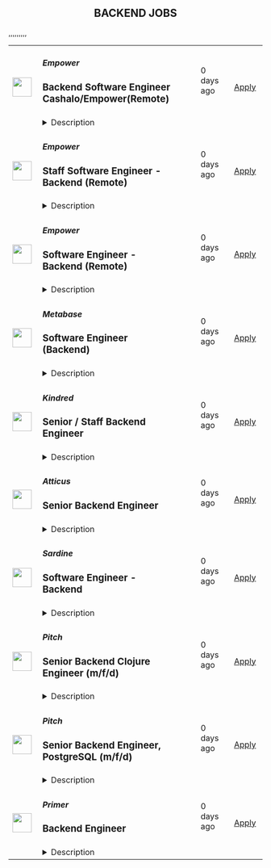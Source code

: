<div align="center"><h2>BACKEND JOBS</h2></div><table><tr>
                <td width="100" height="100" rowspan="2">
                    <img src="https://lever-client-logos.s3.us-west-2.amazonaws.com/2e1a369c-b58f-41ac-8d86-4b0a77695e68-1687915522032.png" width="38px" height="auto">
                </td>
                <td width="300">
                    <h5>Empower</h5>
                    <h3>Backend Software Engineer Cashalo/Empower(Remote)</h3>
                </td>
                <td width="300">
                    <code></code>
                </td>
                <td width="200">
                <text>0 days ago</text>
                </td>
                <td width="100" rowspan="2">
                <a href="https://jobs.ashbyhq.com/empower%20finance/9fc36c03-a17c-4e60-bdb0-839aeda06140" align="right" target="_blank">Apply</a>
                </td>
            </tr>
            <tr>
                <td colspan="3">
                <details><summary>Description</summary>
                <p style="min-height:1.5em"><strong>EMPOWER OVERVIEW</strong></p><p style="min-height:1.5em"><a target="_blank" rel="noopener noreferrer nofollow" href="http://empower.me/">Empower</a> is shaking up an outdated financial system by providing real opportunity for our customers: the opportunity to get the cash they need, to access fair credit, and to change their financial story. Today, we’re helping millions of people find financial security through machine learning models that evaluate creditworthiness using a more inclusive lens and mobile-first products: Cash Advance, Thrive line of credit, and Petal credit cards. Tomorrow? Creating even more financial paths for our customers (and their wallets) to succeed.</p><p style="min-height:1.5em">This year, Empower ranked #65 on Inc. 5000’s Fastest-Growing Private Companies list — our third year in a row cracking the top 100 — and was named by Forbes as one of the 25 Next Billion-Dollar Startups for 2024. Empower was also featured by Forbes on America’s Best Startup Employers list in 2023, and our Thrive line of credit product was named by Fast Company as one of 2022’s Next Big Things in Tech.</p><p style="min-height:1.5em">Empower is backed by Sequoia Capital, Blisce, and Icon Ventures. Ready to grow your impact and accelerate your career? Take a look at our open roles — we can’t wait to meet you.</p><p style="min-height:1.5em"></p><p style="min-height:1.5em"><strong>THE EMPOWER WAY</strong></p><p style="min-height:1.5em"><strong>Great Expectations</strong>: We come up with bold, audacious goals for ourselves and go all out for impact</p><p style="min-height:1.5em"><strong>Owner Mindset</strong>: We give every employee latitude to act independently, make smart choices, and move the business forward</p><p style="min-height:1.5em"><strong>Spirited Debate</strong>: We love skeptics and seek counter opinions to challenge our personal assumptions and expand our view</p><p style="min-height:1.5em"><strong>Customer Obsession:</strong> We listen to understand, empathize, and create a memorable, rewarding experience for our community</p><p style="min-height:1.5em"><strong>Inclusive Collaboration</strong>: We believe diverse teams make the best decisions, and we strive to give diverse voices a seat at the table</p><p style="min-height:1.5em"><strong>No Jerks Allowed</strong>: We value our relationships and take the time to build trust and connection and communicate respectfully</p><p style="min-height:1.5em"></p><p style="min-height:1.5em"><strong>WHAT EMPOWER OFFERS</strong></p><p style="min-height:1.5em">Competitive salary</p><p style="min-height:1.5em">Generous equity package</p><p style="min-height:1.5em">Full healthcare benefits</p><p style="min-height:1.5em">Technology expense reimbursement</p><p style="min-height:1.5em">Virtual first environment</p><p style="min-height:1.5em"><br /><strong>JOB DESCRIPTION</strong></p><p style="min-height:1.5em">As a Backend Server Software Engineer, you’ll work on the engine that powers the Empower apps and business. You’ll engage with a collaborative, high powered team to develop solutions and lead product engineering on projects with a reach of millions. The solutions you’ll build will be robust, secure and easy to understand both for our users and your engineering peers. </p><p style="min-height:1.5em"></p><p style="min-height:1.5em">You’ll take end to end ownership of new features and product lines shaping work in early stages, building, deploying and running post deployment analysis to ensure we’re hitting our goals.<br /></p><p style="min-height:1.5em">Travel for company offsites is expected at a minimum 2 times a year.</p><p style="min-height:1.5em"></p><p style="min-height:1.5em"><strong>Key Responsibilities</strong></p><ul style="min-height:1.5em"><li><p style="min-height:1.5em">Designing, building, and deploying server application code that interfaces with 3rd party clients and Empower</p></li><li><p style="min-height:1.5em">Implementing secure coding standards in accordance with the Empower Secure Development Policy</p></li><li><p style="min-height:1.5em">Perform on-going security testing and code review to improve software security</p></li><li><p style="min-height:1.5em">Monitoring the performance of the Empower server application and applying corrective action through bug fixing and improved solutions</p></li><li><p style="min-height:1.5em">Minimising defects and improving reliability through: Development of automated tests, manual test validation, development of fit for purpose architecture and code, contributing to PRs</p></li><li><p style="min-height:1.5em">Developing and maintaining the server app build and deployment pipelineCollaborating cross-functionally to define, design and ship new features that create customer and business value</p></li><li><p style="min-height:1.5em">Working with business and operations stakeholders for the definition and development of business requirements</p></li><li><p style="min-height:1.5em">Contributing to server/client contract API definition</p></li><li><p style="min-height:1.5em">Architecting solutions that interface into 3rd parties and the Empower mobile client</p></li><li><p style="min-height:1.5em">Maximising effective development and identifying new technology opportunities by: Keeping across .NET development announcements, being across community best practice, discovering and evaluating new technologies</p></li><li><p style="min-height:1.5em">Participating in the server ops on call schedule</p></li></ul><p style="min-height:1.5em"><strong>Candidate Qualifications</strong></p><ul style="min-height:1.5em"><li><p style="min-height:1.5em">Bachelor degree or greater within Computer Science, Software Engineering or a related subject</p></li><li><p style="min-height:1.5em">3+ years developing web APIs within .NET (C#)</p></li><li><p style="min-height:1.5em">Working experience with ORMs such as Entity Framework</p></li><li><p style="min-height:1.5em">Working experience constructing and optimising RDMS queries</p></li><li><p style="min-height:1.5em">Working experience within the asynchronous programming model</p></li></ul><p style="min-height:1.5em"><br /></p><p style="min-height:1.5em">At Empower, we hire for people that push themselves to understand others and seek out ways to challenge their personal assumptions. Our hope is that by fostering such an environment, we strengthen our business and relationships by putting people first. We are committed to building a diverse, inclusive, and equitable workspace where everyone (regardless of age, education, ethnicity, gender, sexual orientation, or any personal characteristics) feels like they belong. Even if your experience doesn’t exactly match up to our job description, you should feel empowered to apply regardless!</p>
                </details>
                </td>
            </tr>,<tr>
                <td width="100" height="100" rowspan="2">
                    <img src="https://lever-client-logos.s3.us-west-2.amazonaws.com/2e1a369c-b58f-41ac-8d86-4b0a77695e68-1687915522032.png" width="38px" height="auto">
                </td>
                <td width="300">
                    <h5>Empower</h5>
                    <h3>Staff Software Engineer - Backend (Remote)</h3>
                </td>
                <td width="300">
                    <code></code>
                </td>
                <td width="200">
                <text>0 days ago</text>
                </td>
                <td width="100" rowspan="2">
                <a href="https://jobs.ashbyhq.com/empower%20finance/051051c0-6227-4e7d-86c0-1f9c2f042656" align="right" target="_blank">Apply</a>
                </td>
            </tr>
            <tr>
                <td colspan="3">
                <details><summary>Description</summary>
                <p style="min-height:1.5em"><strong>EMPOWER OVERVIEW</strong></p><p style="min-height:1.5em"><a target="_blank" rel="noopener noreferrer nofollow" href="http://empower.me/">Empower</a> is shaking up an outdated financial system by providing real opportunity for our customers: the opportunity to get the cash they need, to access fair credit, and to change their financial story. Today, we’re helping millions of people find financial security through machine learning models that evaluate creditworthiness using a more inclusive lens and mobile-first products: Cash Advance, Thrive line of credit, and Petal credit cards. Tomorrow? Creating even more financial paths for our customers (and their wallets) to succeed.</p><p style="min-height:1.5em">This year, Empower ranked #65 on Inc. 5000’s Fastest-Growing Private Companies list — our third year in a row cracking the top 100 — and was named by Forbes as one of the 25 Next Billion-Dollar Startups for 2024. Empower was also featured by Forbes on America’s Best Startup Employers list in 2023, and our Thrive line of credit product was named by Fast Company as one of 2022’s Next Big Things in Tech.</p><p style="min-height:1.5em">Empower is backed by Sequoia Capital, Blisce, and Icon Ventures. Ready to grow your impact and accelerate your career? Take a look at our open roles — we can’t wait to meet you.</p><p style="min-height:1.5em"></p><p style="min-height:1.5em"><strong>THE EMPOWER WAY</strong></p><p style="min-height:1.5em"><strong>Great Expectations</strong>: We come up with bold, audacious goals for ourselves and go all out for impact</p><p style="min-height:1.5em"><strong>Owner Mindset</strong>: We give every employee latitude to act independently, make smart choices, and move the business forward</p><p style="min-height:1.5em"><strong>Spirited Debate</strong>: We love skeptics and seek counter opinions to challenge our personal assumptions and expand our view</p><p style="min-height:1.5em"><strong>Customer Obsession:</strong> We listen to understand, empathize, and create a memorable, rewarding experience for our community</p><p style="min-height:1.5em"><strong>Inclusive Collaboration</strong>: We believe diverse teams make the best decisions, and we strive to give diverse voices a seat at the table</p><p style="min-height:1.5em"><strong>No Jerks Allowed</strong>: We value our relationships and take the time to build trust and connection and communicate respectfully</p><p style="min-height:1.5em"></p><p style="min-height:1.5em"><strong>WHAT EMPOWER OFFERS</strong></p><p style="min-height:1.5em">Competitive salary</p><p style="min-height:1.5em">Generous equity package</p><p style="min-height:1.5em">Full healthcare benefits</p><p style="min-height:1.5em">Technology expense reimbursement</p><p style="min-height:1.5em">Virtual first environment</p><p style="min-height:1.5em"><br /><strong>JOB DESCRIPTION</strong></p><p style="min-height:1.5em"></p><p style="min-height:1.5em">As a Staff Backend Engineer, you will play a pivotal role in shaping the technical direction of our solutions. You will identify strategic technical needs, lead large-scale and complex product initiatives, and optimize our engineering processes. You will also take ownership of technological initiatives, from management and execution to solution design and progress reporting. In addition, you will serve as a lead interviewer, mentor other engineers, and lead incident responses. </p><p style="min-height:1.5em"><br />Your role will also involve designing, building, and deploying server application code, implementing secure coding standards, and meeting sprint goals. You will monitor the performance of our server application, participate in the server ops on-call schedule, and work towards minimizing defects and improving reliability.</p><p style="min-height:1.5em"><br />Travel for company offsites is expected at a minimum 2 times a year.</p><p style="min-height:1.5em"></p><p style="min-height:1.5em"><strong>Key Responsibilities</strong></p><p></p><ul style="min-height:1.5em"><li><p style="min-height:1.5em">Identify opportunities to foster optimal product direction, collaborate closely with business stakeholders to streamline and simplify designs, and proactively identify areas of risk and tradeoffs that can be enhanced.</p></li><li><p style="min-height:1.5em">Ownership of technical initiatives, being accountable for the initiative's outcome, managing and executing the project, designing the solution and defining its requirements, reporting on the initiative's progress, and coordinating resources.</p></li><li><p style="min-height:1.5em">Perform as a lead technical interviewer</p></li><li><p style="min-height:1.5em">Lead technical reviewer of Empower Engineering blog posts</p></li><li><p style="min-height:1.5em">Mentor Engineers up to and including Senior levels</p></li><li><p style="min-height:1.5em">Lead SEV1 and lower incident response through to resolution</p></li><li><p style="min-height:1.5em">Lead engineering of  large scale and complex product initiatives</p></li><li><p style="min-height:1.5em">Culture leader across the engineering organization, delivery team and platform team</p></li></ul><p style="min-height:1.5em"><strong>Candidate Qualifications</strong></p><ul style="min-height:1.5em"><li><p style="min-height:1.5em">Minimum 10 years, ideally 15+ years developing web APIs within .NET (C#)</p></li><li><p style="min-height:1.5em">Working experience with ORMs such as Entity Framework</p></li><li><p style="min-height:1.5em">Working experience constructing and optimising RDMS queries</p></li><li><p style="min-height:1.5em">Working experience within the asynchronous programming model</p></li><li><p style="min-height:1.5em">General knowledge of Messaging Queues eg. AMQP</p></li><li><p style="min-height:1.5em">General knowledge of PaaS environments eg. Azure</p></li></ul><p style="min-height:1.5em">At Empower, we hire for people that push themselves to understand others and seek out ways to challenge their personal assumptions. Our hope is that by fostering such an environment, we strengthen our business and relationships by putting people first. We are committed to building a diverse, inclusive, and equitable workspace where everyone (regardless of age, education, ethnicity, gender, sexual orientation, or any personal characteristics) feels like they belong. Even if your experience doesn’t exactly match up to our job description, you should feel empowered to apply regardless!</p>
                </details>
                </td>
            </tr>,<tr>
                <td width="100" height="100" rowspan="2">
                    <img src="https://lever-client-logos.s3.us-west-2.amazonaws.com/2e1a369c-b58f-41ac-8d86-4b0a77695e68-1687915522032.png" width="38px" height="auto">
                </td>
                <td width="300">
                    <h5>Empower</h5>
                    <h3>Software Engineer  - Backend (Remote)</h3>
                </td>
                <td width="300">
                    <code></code>
                </td>
                <td width="200">
                <text>0 days ago</text>
                </td>
                <td width="100" rowspan="2">
                <a href="https://jobs.ashbyhq.com/empower%20finance/80fc1582-d90b-42c1-95c0-cdacb40ac29b" align="right" target="_blank">Apply</a>
                </td>
            </tr>
            <tr>
                <td colspan="3">
                <details><summary>Description</summary>
                <p style="min-height:1.5em"><strong>EMPOWER OVERVIEW</strong></p><p style="min-height:1.5em"><a target="_blank" rel="noopener noreferrer nofollow" href="http://empower.me/">Empower</a> is shaking up an outdated financial system by providing real opportunity for our customers: the opportunity to get the cash they need, to access fair credit, and to change their financial story. Today, we’re helping millions of people find financial security through machine learning models that evaluate creditworthiness using a more inclusive lens and mobile-first products: Cash Advance, Thrive line of credit, and Petal credit cards. Tomorrow? Creating even more financial paths for our customers (and their wallets) to succeed.</p><p style="min-height:1.5em">This year, Empower ranked #65 on Inc. 5000’s Fastest-Growing Private Companies list — our third year in a row cracking the top 100 — and was named by Forbes as one of the 25 Next Billion-Dollar Startups for 2024. Empower was also featured by Forbes on America’s Best Startup Employers list in 2023, and our Thrive line of credit product was named by Fast Company as one of 2022’s Next Big Things in Tech.</p><p style="min-height:1.5em">Empower is backed by Sequoia Capital, Blisce, and Icon Ventures. Ready to grow your impact and accelerate your career? Take a look at our open roles — we can’t wait to meet you.</p><p style="min-height:1.5em"></p><p style="min-height:1.5em"><strong>THE EMPOWER WAY</strong></p><p style="min-height:1.5em"><strong>Great Expectations</strong>: We come up with bold, audacious goals for ourselves and go all out for impact</p><p style="min-height:1.5em"><strong>Owner Mindset</strong>: We give every employee latitude to act independently, make smart choices, and move the business forward</p><p style="min-height:1.5em"><strong>Spirited Debate</strong>: We love skeptics and seek counter opinions to challenge our personal assumptions and expand our view</p><p style="min-height:1.5em"><strong>Customer Obsession:</strong> We listen to understand, empathize, and create a memorable, rewarding experience for our community</p><p style="min-height:1.5em"><strong>Inclusive Collaboration</strong>: We believe diverse teams make the best decisions, and we strive to give diverse voices a seat at the table</p><p style="min-height:1.5em"><strong>No Jerks Allowed</strong>: We value our relationships and take the time to build trust and connection and communicate respectfully</p><p style="min-height:1.5em"></p><p style="min-height:1.5em"><strong>WHAT EMPOWER OFFERS</strong></p><p style="min-height:1.5em">Competitive salary</p><p style="min-height:1.5em">Generous equity package</p><p style="min-height:1.5em">Full healthcare benefits</p><p style="min-height:1.5em">Technology expense reimbursement</p><p style="min-height:1.5em">Virtual first environment</p><p style="min-height:1.5em"><br /><strong>JOB DESCRIPTION</strong></p><p style="min-height:1.5em">As a Backend Server Software Engineer, you’ll work on the engine that powers the Empower apps and business. You’ll engage with a collaborative, high powered team to develop solutions and lead product engineering on projects with a reach of millions. The solutions you’ll build will be robust, secure and easy to understand both for our users and your engineering peers. </p><p style="min-height:1.5em"></p><p style="min-height:1.5em">You’ll take end to end ownership of new features and product lines shaping work in early stages, building, deploying and running post deployment analysis to ensure we’re hitting our goals.<br /></p><p style="min-height:1.5em">Travel for company offsites is expected at a minimum 2 times a year.</p><p style="min-height:1.5em"></p><p style="min-height:1.5em"><strong>Key Responsibilities</strong></p><ul style="min-height:1.5em"><li><p style="min-height:1.5em">Designing, building, and deploying server application code that interfaces with 3rd party clients and Empower</p></li><li><p style="min-height:1.5em">Implementing secure coding standards in accordance with the Empower Secure Development Policy</p></li><li><p style="min-height:1.5em">Perform on-going security testing and code review to improve software security</p></li><li><p style="min-height:1.5em">Monitoring the performance of the Empower server application and applying corrective action through bug fixing and improved solutions</p></li><li><p style="min-height:1.5em">Minimising defects and improving reliability through: Development of automated tests, manual test validation, development of fit for purpose architecture and code, contributing to PRs</p></li><li><p style="min-height:1.5em">Developing and maintaining the server app build and deployment pipelineCollaborating cross-functionally to define, design and ship new features that create customer and business value</p></li><li><p style="min-height:1.5em">Working with business and operations stakeholders for the definition and development of business requirements</p></li><li><p style="min-height:1.5em">Contributing to server/client contract API definition</p></li><li><p style="min-height:1.5em">Architecting solutions that interface into 3rd parties and the Empower mobile client</p></li><li><p style="min-height:1.5em">Maximising effective development and identifying new technology opportunities by: Keeping across .NET development announcements, being across community best practice, discovering and evaluating new technologies</p></li><li><p style="min-height:1.5em">Participating in the server ops on call schedule</p></li></ul><p style="min-height:1.5em"><strong>Candidate Qualifications</strong></p><ul style="min-height:1.5em"><li><p style="min-height:1.5em">Bachelor degree or greater within Computer Science, Software Engineering or a related subject</p></li><li><p style="min-height:1.5em">3+ years developing web APIs within .NET (C#)</p></li><li><p style="min-height:1.5em">Working experience with ORMs such as Entity Framework</p></li><li><p style="min-height:1.5em">Working experience constructing and optimising RDMS queries</p></li><li><p style="min-height:1.5em">Working experience within the asynchronous programming model</p></li></ul><p style="min-height:1.5em"><br /></p><p style="min-height:1.5em">At Empower, we hire for people that push themselves to understand others and seek out ways to challenge their personal assumptions. Our hope is that by fostering such an environment, we strengthen our business and relationships by putting people first. We are committed to building a diverse, inclusive, and equitable workspace where everyone (regardless of age, education, ethnicity, gender, sexual orientation, or any personal characteristics) feels like they belong. Even if your experience doesn’t exactly match up to our job description, you should feel empowered to apply regardless!</p>
                </details>
                </td>
            </tr>,<tr>
                <td width="100" height="100" rowspan="2">
                    <img src="https://avatars.githubusercontent.com/u/10520629?s=200&v=4" width="38px" height="auto">
                </td>
                <td width="300">
                    <h5>Metabase</h5>
                    <h3>Software Engineer (Backend)</h3>
                </td>
                <td width="300">
                    <code></code>
                </td>
                <td width="200">
                <text>0 days ago</text>
                </td>
                <td width="100" rowspan="2">
                <a href="https://jobs.lever.co/metabase/85f454d8-e795-4978-8a2b-4b8bfa7d7c37" align="right" target="_blank">Apply</a>
                </td>
            </tr>
            <tr>
                <td colspan="3">
                <details><summary>Description</summary>
                <div>Metabase is the easiest way for people to get insights from their data, from tiny startups who get up and running quickly to major corporations with tens of thousands of users. That's why people <a class="postings-link" href="https://www.metabase.com/love">love us</a>.</div><div><br></div><div>We bring data tools with the elegance and simplicity of consumer products to the crufty world of enterprise business intelligence. We provide an opinionated open source starting point for how companies should measure, analyze and share their data, which is used by tens of thousands of companies.</div><div><br></div><div>We’re looking for exceptional software engineers to join our team in doing the hard work that makes our users’ lives easy. We run on a mix of Clojure and JavaScript (and TypeScript), and the ideal candidate has shipped production code in one or more of these languages. You’ll be expected to ship major features end to end across our JavaScript and Clojure codebase, as well as deal with some of our trickier backend issues as they arise. Some familiarity with machine learning, compiler theory and modern big data infrastructures would be helpful. You should have strong product sensibilities and deeply care about the end user experience.</div><div><br></div><div>We are hiring for<b> multiple backend software engineer positions</b>.</div><div>We’re looking for exceptional software engineers to join our team in doing the hard work that makes our users’ lives easy. We run on a mix of Clojure and JavaScript (and TypeScript), and the ideal candidate has shipped production code in one or more of these languages. You’ll be expected to ship major features end to end across our JavaScript and Clojure codebase, as well as deal with some of our trickier backend issues as they arise. Some familiarity with machine learning, compiler theory and modern big data infrastructures would be helpful. You should have strong product sensibilities and deeply care about the end user experience.</div><div><br></div><div>We are hiring for<b> multiple backend software engineer positions</b>.</div><h3>About You</h3><li>Experience in Clojure (or a strong desire to learn)</li><li>Track record of shipping products of significant complexity</li><li>Solid CS background (acquired through either a CS program or shipping software in a production setting)</li><li>Able to make good technical judgements and back them up articulately</li><li>Nice to have: Experience with JDBC and database integrations</li><li>Nice to have: Experience and knowledge of the Java ecosystem and JVM tuning</li><li>Nice to have: history of open source contributions</li><li>Nice to have: experience in JavaScript / Typescript (our frontend is in JS and TS)</li><div>We're a global team (50% outside the US), fully distributed (from Thailand to California), who get things done asynchronously, with plenty of uninterrupted time, supporting each other to do the best work of our careers. We offer flexibility (define your own schedule and work from wherever you want), autonomy, and an environment that fosters growth, learning, and development. We're relentlessly user-focused and believe in building long-term value, not short-term hacks. And we raised a $30M Series B to take our approach to the next level for years to come.</div><div><br></div><div><span style="font-size: 10px">For U.S. applicants: Metabase participates in the federal E-Verify program, which confirms employment authorization of newly hired U.S. based employees. E-Verify is not used as a tool to pre-screen candidates and is only initiated upon hire.</span></div><div><br></div><div><span style="font-size: 10px"><a href="https://www.e-verify.gov/sites/default/files/everify/posters/EVerifyParticipationPoster.pdf"><u>E-Verify Participation Notice</u></a> (English/Spanish)</span></div><div><span style="font-size: 10px"><a href="https://www.e-verify.gov/sites/default/files/everify/posters/IER_RightToWorkPoster%20Eng_Es.pdf"><u>Right to Work Notice</u></a> (English/Spanish)</span></div><div>Metabase is the easiest way for people to get insights from their data, from tiny startups who get up and running quickly to major corporations with tens of thousands of users. That's why people <a href="https://www.metabase.com/love" class="postings-link">love us</a>.</div><div><br></div><div>We bring data tools with the elegance and simplicity of consumer products to the crufty world of enterprise business intelligence. We provide an opinionated open source starting point for how companies should measure, analyze and share their data, which is used by tens of thousands of companies.</div>
                </details>
                </td>
            </tr>,<tr>
                <td width="100" height="100" rowspan="2">
                    <img src="https://pbs.twimg.com/profile_images/1515067066750885890/jAQEhnud_400x400.jpg" width="38px" height="auto">
                </td>
                <td width="300">
                    <h5>Kindred</h5>
                    <h3>Senior / Staff Backend Engineer</h3>
                </td>
                <td width="300">
                    <code></code>
                </td>
                <td width="200">
                <text>0 days ago</text>
                </td>
                <td width="100" rowspan="2">
                <a href="https://jobs.ashbyhq.com/kindred/ac098955-f86f-4aeb-8578-c2b2b96c11d9" align="right" target="_blank">Apply</a>
                </td>
            </tr>
            <tr>
                <td colspan="3">
                <details><summary>Description</summary>
                <p style="min-height:1.5em">Kindred is a members-only home swapping network that unlocks the ability to live a travel-rich lifestyle through the power of community. By exchanging primary residences with trusted peers, renters and owners alike can match with Kindred spirits and explore new destinations without breaking the bank.</p><p style="min-height:1.5em">We are on a mission to build a sharing economy that lives up to the name, and we’ve raised significant capital from some of the best investors in Silicon Valley, including Index Ventures, Andreessen Horowitz, New Enterprise Associates, Bessemer Venture Partners, Caffeinated Capital, Elad Gil, and the founders of Opendoor, Figma, ClassPass, Clubhouse, Divvy, Gem, and Homebound.</p><p style="min-height:1.5em">The co-founders are proven leaders from the early team at proptech company Opendoor ($15B+ exit) and have each separately built and scaled products that today do $1B+ annual revenue combined.</p><p style="min-height:1.5em">We’re looking for the world’s top builders, executors, and believers to join us on this ride.</p><p style="min-height:1.5em">You can learn more about us in <a target="_blank" rel="noopener noreferrer nofollow" href="https://www.forbes.com/sites/bridgetarsenault/2022/06/10/a-new-home-swapping-platform-allows-you-to-travel-the-world-like-cameron-diaz-and-kate-winslet/?sh=203a5d0722cb">Forbes</a> and <a target="_blank" rel="noopener noreferrer nofollow" href="https://techcrunch.com/2023/04/19/opendoor-alums-raise-15m-for-kindred-a-home-swapping-network/">TechCrunch</a>.</p><h1><strong>The Role:</strong></h1><p style="min-height:1.5em">We’re looking for a world-class engineer with deep experience in backend software development to join our team.</p><p style="min-height:1.5em">We're looking for a thought partner who is motivated by the opportunity to build an iconic consumer product that will shape the future of travel.</p><h2><strong>You Will:</strong></h2><ul style="min-height:1.5em"><li><p style="min-height:1.5em">Serve as technology lead and own key decisions including the tech stack and strategy for backend design, data infrastructure, and machine learning investments</p></li><li><p style="min-height:1.5em">Work directly with the co-founders, product designers, and frontend engineers to build the first version of our platform</p></li><li><p style="min-height:1.5em">Help establish and grow our engineering organization and mentor the next generation of technology leaders</p></li><li><p style="min-height:1.5em">Have access to our bench of world class technical advisors and angels for mentorship and support as needed</p></li></ul><h1><strong>You may be a right fit for this role if you:</strong></h1><ul style="min-height:1.5em"><li><p style="min-height:1.5em">Have 5+ years of technical experience as a backend software engineer</p></li><li><p style="min-height:1.5em">Have experience crafting robust backends and database structures that can both scale with user volume as well as business complexity</p></li><li><p style="min-height:1.5em">Have some experience with devops (setting up CI/CD, containerization, etc.)</p></li><li><p style="min-height:1.5em">Have worked with service providers like AWS, configured CDNs, used Heroku, etc.</p></li><li><p style="min-height:1.5em">Have demonstrated success operating as a tech lead on critical projects at previous roles</p></li><li><p style="min-height:1.5em">Have prior experience at a high-growth stage company</p></li><li><p style="min-height:1.5em">Are an entrepreneur at heart who is excited about bringing new experiences to the world</p></li><li><p style="min-height:1.5em">Are motivated by consumer products and building platforms that become cornerstones of consumer behavior</p></li><li><p style="min-height:1.5em">Have the ability to exercise strong judgment and make difficult technical tradeoff decisions</p></li><li><p style="min-height:1.5em">Are an excellent listener and strong communicator, working well cross-functionally in a fast-paced environment</p></li><li><p style="min-height:1.5em">Are comfortable with uncertainty and ambiguity</p></li><li><p style="min-height:1.5em">Enjoy the process of making something new and unknown</p></li><li><p style="min-height:1.5em">Have a pragmatic approach to engineering — you’re not dogmatic and know how to choose the best tool or process for the job at hand</p></li><li><p style="min-height:1.5em">Come to work with energy, humility, and positivity</p></li></ul><h1><strong>Our Benefits:</strong></h1><p style="min-height:1.5em">At Kindred, we know that good things happen when we look out for one another. We offer our employees the following benefits:</p><ul style="min-height:1.5em"><li><p style="min-height:1.5em">Our opening spans more than one career level. The base salary offered depends on many factors, such as work experience, transferable skills, business needs and impact, and market demands.</p></li><li><p style="min-height:1.5em">A vibrant, inclusive, and highly skilled team that ferociously protects team chemistry</p></li><li><p style="min-height:1.5em">A culture of championship (vs. just mentorship), feedback, and continual development</p></li><li><p style="min-height:1.5em">Competitive cash compensation and equity</p></li><li><p style="min-height:1.5em">Comprehensive health benefits</p></li><li><p style="min-height:1.5em">Flexible vacation policy</p></li><li><p style="min-height:1.5em">Unlimited credits to stay at Kindred homes during your time as an employee</p></li><li><p style="min-height:1.5em">$4,000 annual travel stipend to use toward travel costs to stay at a Kindred home</p></li><li><p style="min-height:1.5em">Remote-flexible work environment. We encourage team members to travel and adventure, including working from Kindred HQ in San Francisco!</p></li><li><p style="min-height:1.5em">Regular offsites to co-locate with the team</p></li></ul><p style="min-height:1.5em"><em>We are committed to providing equal employment opportunities for all applicants and employees. Kindred does not discriminate on the basis of any protected characteristic, including race, color, ancestry, national origin, religion, creed, age, disability, sex, gender, sexual orientation, gender identity, gender expression, medical condition, genetic information, family care or medical leave status, marital status, domestic partner status, military and veteran status, or any other characteristic protected by US federal, state or local laws, or the laws of the country or jurisdiction where you work. Pursuant to the San Francisco Fair Chance Ordinance, we will consider for employment qualified applicants with arrest and conviction records.</em></p>
                </details>
                </td>
            </tr>,<tr>
                <td width="100" height="100" rowspan="2">
                    <img src="https://media.licdn.com/dms/image/v2/D560BAQHWkZ4dfdnqcQ/company-logo_200_200/company-logo_200_200/0/1667241664749/atticushq_logo?e=1743033600&v=beta&t=IKimC8hb4UT-bQFVefDOJ5jfW_yxRN7of8ZLj5GtZ4Q" width="38px" height="auto">
                </td>
                <td width="300">
                    <h5>Atticus</h5>
                    <h3>Senior Backend Engineer</h3>
                </td>
                <td width="300">
                    <code></code>
                </td>
                <td width="200">
                <text>0 days ago</text>
                </td>
                <td width="100" rowspan="2">
                <a href="https://jobs.ashbyhq.com/atticus/d491ec0f-35c9-4a3b-9008-c7d682aeb483" align="right" target="_blank">Apply</a>
                </td>
            </tr>
            <tr>
                <td colspan="3">
                <details><summary>Description</summary>
                <h3> </h3><h1><strong>About Atticus</strong></h1><p style="min-height:1.5em">At any given time, 16 million Americans are experiencing a crisis that requires urgent help from our legal system or government. The right assistance could transform their lives. But today, most never get it. </p><p style="min-height:1.5em">Atticus makes it easy for any sick or injured person in crisis to get the life-changing aid they deserve. In just three years, we’ve become the leading platform connecting people with disabilities to government benefits. We also help victims of accidents, misconduct, and violence get compensation from insurance. So far, we’ve gotten thousands of people access to over $2B in life-changing aid, and we’re just getting started.</p><p style="min-height:1.5em">We've helped more than 20,000 people in need (see our <a target="_blank" rel="noopener noreferrer nofollow" href="https://www.trustpilot.com/review/atticus.com">6,000+ five-star reviews</a>) and raised more than $50 million from top VC firms like Forerunner, GV (Google Ventures), and True Ventures. (We just closed our Series B round in May 2023, so we're well-funded for the foreseeable future.) We're small but moving fast — our team grew from 52 to 91 last year and we expect to grow again in 2024.</p><p style="min-height:1.5em"></p><h2><strong>The Job</strong></h2><p style="min-height:1.5em">Atticus works in an industry dominated by outdated technology that is ripe for fresh thinking: our core competitors rely on massive call centers to screen clients, antiquated CRMs to track and manage cases, and paper checks to get paid (provided they’re sent to the right address). </p><p style="min-height:1.5em">Conversely, as a VC-backed tech company our product &amp; engineering department powers everything we do: from creating an engaging online experience for people in crisis to providing tools for our network lawyers as they serve our clients, Atticus relies on technology to fulfill our mission. </p><p style="min-height:1.5em">We’re looking for Software Engineers to join our team. You’ll work on the back-end, and will partner with every department at Atticus as we continue to grow our platform in an effort to help people in need find trusted legal support.  </p><p style="min-height:1.5em"></p><h2><strong>What You'll Do:</strong></h2><ul style="min-height:1.5em"><li><p style="min-height:1.5em">Design, build and operate Atticus’ APIs with a focus on performance, modularity, extensibility, and reliability.</p></li><li><p style="min-height:1.5em">Work with product to evaluate and refine product details and acceptance criteria</p></li><li><p style="min-height:1.5em">Architect, design, write, review, and test code in a collaborative environment with other software engineers.</p></li><li><p style="min-height:1.5em">Evaluate storage technologies and methodologies with an eye toward scalability and performance.</p></li><li><p style="min-height:1.5em">Leverage your peers as multipliers for your skills to create excellent products and services.</p></li></ul><p style="min-height:1.5em">The role is a rare opportunity to join a fast-growing Series B startup that doubles as a B-corp social enterprise. Every project you take on will help clients in need get the help they deserve, and you’ll shape our company culture as we scale. We’re looking for engineers who are excited about our mission and the challenges it entails.</p><p style="min-height:1.5em"></p><h2><strong>Qualifications</strong></h2><p style="min-height:1.5em">Required:</p><ul style="min-height:1.5em"><li><p style="min-height:1.5em">You have 5+ years of experience writing idiomatic JavaScript, Golang, Java, Python, Scala, or Ruby.</p></li><li><p style="min-height:1.5em">You build modern, resilient and operationally sane backend systems exemplifying industry standards (HTTP REST, GraphQL, Stream processing, Big Data).</p></li><li><p style="min-height:1.5em">You enjoy teaching and mentoring teammates on backend system best practices and architecture</p></li><li><p style="min-height:1.5em">You work well with product to clarify and translate requirements for teammates</p></li><li><p style="min-height:1.5em">You use a modern version-control system for your source code repository (Git, Mercurial, GitHub, BitBucket).</p></li><li><p style="min-height:1.5em">You lint all your code or know you should.</p></li><li><p style="min-height:1.5em">You know what parts of your code require tests and you write those tests.</p></li><li><p style="min-height:1.5em">You use objective judgment in leveraging the right frameworks and technologies.</p></li><li><p style="min-height:1.5em">You are versed in cloud computing systems (GCP, AWS, etc.) and SAAS concepts.</p></li><li><p style="min-height:1.5em">You leverage continuous integration systems to their full extent (CircleCI, Bamboo, Jenkins, TravisCI).</p></li><li><p style="min-height:1.5em">You plan for, build, evolve and scrutinize monitoring and alerting for your production systems.</p></li><li><p style="min-height:1.5em">You are willing and able to deploy, troubleshoot, and maintain your systems in production and staging environments.</p></li></ul><p style="min-height:1.5em"></p><h3><strong>Bonus / Nice-to-Have:</strong></h3><ul style="min-height:1.5em"><li><p style="min-height:1.5em">Experience with Google Cloud Platform, Kubernetes, Docker, CircleCI, Git, Golang, Java</p></li><li><p style="min-height:1.5em">Experience with GraphQL, GraphQL Federation, REST APIs and supporting network protocols</p></li><li><p style="min-height:1.5em">Experience with a distributed SQL platform like CockroachDB or Google Spanner</p></li><li><p style="min-height:1.5em">Experience with Hadoop, MapReduce, or other “Big Data” systems</p></li></ul><p style="min-height:1.5em">We are strongly committed to building a diverse team. If you’re from a background that’s underrepresented in tech, we’d love to meet you.</p><p style="min-height:1.5em"></p><h2><strong>Salary and Benefits</strong></h2><p style="min-height:1.5em">This is a rare opportunity to join a startup that has strong traction (substantial funding, well-respected backers, tremendous growth, and many happy customers) but is still small enough that you can have a huge impact and play a role in shaping our culture.</p><p style="min-height:1.5em">We’re a certified B Corporation tackling a critical social problem. Our mission to help people in need drives everything we do, and your work here will touch many lives.</p><p style="min-height:1.5em">We offer competitive pay — including equity — and generous benefits:</p><ul style="min-height:1.5em"><li><p style="min-height:1.5em">Medical and dental insurance with 100% of employee premiums covered</p></li><li><p style="min-height:1.5em">15 vacation days &amp; 16 paid holidays each year</p></li><li><p style="min-height:1.5em">Free membership to OneMedical</p></li><li><p style="min-height:1.5em">$1,000/year reimbursable stipend for education and training outside of work </p></li><li><p style="min-height:1.5em">$600/year reimbursable stipend for internet service</p></li><li><p style="min-height:1.5em">Up to $1,200/year student loan repayment assistance</p></li><li><p style="min-height:1.5em">401(k) and optional HSA</p></li><li><p style="min-height:1.5em">Free snacks, drinks, weekly lunches, and regular team dinners/events/retreats</p></li><li><p style="min-height:1.5em">Humble, thoughtful, smart, fun colleagues</p></li></ul><p style="min-height:1.5em">We anticipate the base salary band for this role will be between $170,000 to $200,000 in addition to equity and benefits. The salary at offer will be determined by a number of factors such as candidate’s experience, knowledge, skills and abilities, as well as internal equity among our team.</p><p style="min-height:1.5em"></p><h2><strong>Location</strong></h2><p style="min-height:1.5em">This job is fully remote and we’re committed to empowering everyone with flexibility. Live wherever, work remotely, and travel to LA (on the company dime) as needed to be with your colleagues —somewhere between quarterly and yearly. We care a lot about building a great culture and we think some interactions need to happen in person, so we put a lot of thought into retreats, offsites, and other ways to gather.</p>
                </details>
                </td>
            </tr>,<tr>
                <td width="100" height="100" rowspan="2">
                    <img src="https://avatars.githubusercontent.com/u/65879301?s=200&v=4" width="38px" height="auto">
                </td>
                <td width="300">
                    <h5>Sardine</h5>
                    <h3>Software Engineer - Backend</h3>
                </td>
                <td width="300">
                    <code></code>
                </td>
                <td width="200">
                <text>0 days ago</text>
                </td>
                <td width="100" rowspan="2">
                <a href="https://jobs.ashbyhq.com/sardine/301662be-e7ab-4827-936a-13fe02add4aa" align="right" target="_blank">Apply</a>
                </td>
            </tr>
            <tr>
                <td colspan="3">
                <details><summary>Description</summary>
                <p style="min-height:1.5em"><strong>Who we are:</strong></p><p style="min-height:1.5em">We are a leader in fraud prevention and AML compliance. Our platform uses device intelligence, behavior biometrics, machine learning, and AI to stop fraud before it happens. Today, over 300 banks, retailers, and fintechs worldwide use Sardine to stop identity fraud, payment fraud, account takeovers, and social engineering scams. We have raised $145M from world-class investors, including Andreessen Horowitz, Activant, Visa, Experian, FIS, and Google Ventures.</p><p style="min-height:1.5em"></p><p style="min-height:1.5em"><strong>Our culture:</strong></p><ul style="min-height:1.5em"><li><p style="min-height:1.5em">We have hubs in the Bay Area, NYC, Austin, and Toronto. However, we maintain a remote-first work culture. #WorkFromAnywhere</p></li><li><p style="min-height:1.5em">We hire talented, self-motivated individuals with extreme ownership and high growth orientation. </p></li><li><p style="min-height:1.5em">We value performance and not hours worked. We believe you shouldn't have to miss your family dinner, your kid's school play, friends get-together, or doctor's appointments for the sake of adhering to an arbitrary work schedule.</p></li></ul><p style="min-height:1.5em"></p><p style="min-height:1.5em"><strong>Location:</strong></p><ul style="min-height:1.5em"><li><p style="min-height:1.5em">Remote - São Paulo, Brazil</p></li><li><p style="min-height:1.5em">From Home / Beach / Mountain / Cafe / Anywhere!</p></li><li><p style="min-height:1.5em">We are a remote-first company with a globally distributed team. You can find your productive zone and work from there.</p></li></ul><p style="min-height:1.5em"></p><p style="min-height:1.5em"><strong>About the Role:</strong></p><p style="min-height:1.5em">As a backend-focused Software Engineer, you will play a pivotal role in designing, constructing, and maintaining APIs, services, and systems across our engineering team. This multifaceted position involves developing new features on a large scale, refining internal tooling and processes, contributing to product and technical roadmaps, and assuming diverse responsibilities within the organization. The ideal candidate for the backend role will have a proven track record in building highly available APIs, with additional proficiency in data pipelines and the relevant domain.</p><p style="min-height:1.5em"></p><p style="min-height:1.5em"><strong>You will:</strong></p><ul style="min-height:1.5em"><li><p style="min-height:1.5em">Design, create, and maintain robust, efficient, and reliable backend services to meet our platform's evolving needs.</p></li><li><p style="min-height:1.5em">Collaborate closely with business stakeholders to architect and implement new services from inception to delivery.</p></li><li><p style="min-height:1.5em">Contribute to developing new features and capabilities that deliver substantial value to our customers.</p></li><li><p style="min-height:1.5em">Work with various engineering and product teams to synchronize efforts and deliver cutting-edge solutions.</p></li><li><p style="min-height:1.5em">Craft and maintain user-facing technical documentation, enhancing user understanding and facilitating seamless adoption of our services.</p></li><li><p style="min-height:1.5em">Play a pivotal role in shaping our company's engineering culture, ensuring the maintenance of high engineering standards across the organization.</p></li></ul><p style="min-height:1.5em"></p><p style="min-height:1.5em"><strong>An ideal candidate has:</strong></p><ul style="min-height:1.5em"><li><p style="min-height:1.5em">A minimum of 5 years of proven experience as a Software Engineer specializing in web backend development.</p></li><li><p style="min-height:1.5em">Proficiency in Golang is a significant advantage.</p></li><li><p style="min-height:1.5em">Additional experience in data engineering is highly desirable.</p></li><li><p style="min-height:1.5em">A track record of successfully delivering high-quality production services and systems.</p></li><li><p style="min-height:1.5em">Customer-centric approach with a strong emphasis on empathy towards users.</p></li><li><p style="min-height:1.5em">Relevant industry experience, particularly in banking or fintech, and domain knowledge in fraud prevention or compliance.</p></li><li><p style="min-height:1.5em">Proficient in English - from casual chats to formal reports.</p></li></ul><p style="min-height:1.5em"></p><p style="min-height:1.5em"><strong>Compensation:</strong> Base pay range of $50,000 - $70,000 + equity with tremendous upside potential + Attractive benefits</p><p style="min-height:1.5em"></p><p style="min-height:1.5em"><strong>Technologies we use:</strong></p><ul style="min-height:1.5em"><li><p style="min-height:1.5em">TypeScript (React + node)</p></li><li><p style="min-height:1.5em">Golang</p></li><li><p style="min-height:1.5em">Ruby</p></li><li><p style="min-height:1.5em">Bigtable</p></li><li><p style="min-height:1.5em">Postgres / PostgreSQL</p></li><li><p style="min-height:1.5em">GCP dataflow (apache beam)</p></li><li><p style="min-height:1.5em">BigQuery</p></li><li><p style="min-height:1.5em">Python</p></li><li><p style="min-height:1.5em">Java</p></li><li><p style="min-height:1.5em">Terraform</p></li></ul><p style="min-height:1.5em"></p><p style="min-height:1.5em">The compensation offered for this role will depend on various factors, including the candidate's location, qualifications, work history, and interview performance, and may differ from the stated range.</p><p style="min-height:1.5em"></p><p style="min-height:1.5em"><strong>Benefits we offer:</strong></p><ul style="min-height:1.5em"><li><p style="min-height:1.5em">Generous compensation in cash and equity</p></li><li><p style="min-height:1.5em">Early exercise for all options, including pre-vested</p></li><li><p style="min-height:1.5em">Work from anywhere: Remote-first Culture</p></li><li><p style="min-height:1.5em">Flexible paid time off, Year-end break, Self care days off</p></li><li><p style="min-height:1.5em">Health insurance, dental, and vision coverage for employees and dependents - <em>US and Canada specific</em></p></li><li><p style="min-height:1.5em">4% matching in 401k / RRSP - <em>US and Canada specific</em></p></li><li><p style="min-height:1.5em">MacBook Pro delivered to your door</p></li><li><p style="min-height:1.5em">One-time stipend to set up a home office — desk, chair, screen, etc.</p></li><li><p style="min-height:1.5em">Monthly meal stipend</p></li><li><p style="min-height:1.5em">Monthly social meet-up stipend</p></li><li><p style="min-height:1.5em">Annual health and wellness stipend</p></li><li><p style="min-height:1.5em">Annual Learning stipend</p></li><li><p style="min-height:1.5em">Unlimited access to an expert financial advisory</p></li></ul><p style="min-height:1.5em"></p><p style="min-height:1.5em">Join a fast-growing company with world-class professionals from around the world. If you are seeking a meaningful career, you found the right place, and we would love to hear from you.</p>
                </details>
                </td>
            </tr>,<tr>
                <td width="100" height="100" rowspan="2">
                    <img src="https://avatars.githubusercontent.com/u/33687898?s=200&v=4" width="38px" height="auto">
                </td>
                <td width="300">
                    <h5>Pitch</h5>
                    <h3>Senior Backend Clojure Engineer (m/f/d)</h3>
                </td>
                <td width="300">
                    <code></code>
                </td>
                <td width="200">
                <text>0 days ago</text>
                </td>
                <td width="100" rowspan="2">
                <a href="https://boards.greenhouse.io/pitch/jobs/7807116002" align="right" target="_blank">Apply</a>
                </td>
            </tr>
            <tr>
                <td colspan="3">
                <details><summary>Description</summary>
                &lt;div class=&quot;content-intro&quot;&gt;&lt;p&gt;&lt;strong&gt;Pitch is the complete pitching platform&lt;/strong&gt;. From crafting sleek presentations to closing deals with personalized pitch rooms, Pitch empowers teams to manage the entire customer lifecycle in one seamless workflow. With an intuitive slide editor, deal rooms that nurture clients, CRM integrations, and advanced analytics to track engagement, Pitch goes beyond traditional presentation software. Millions of teams — including top brands like Pentagram, Thrive Global, and Synthesia — use Pitch to stay on brand, on message, and ahead of the competition.&lt;/p&gt;&lt;/div&gt;&lt;p&gt;At Pitch, our backend is built on a diverse range of systems, and we&#39;re looking for a skilled Clojure engineer to help us enhance and expand these systems. We&#39;re seeking individuals who are passionate about thoughtful system design and adept at striking the right balance between achieving excellence and delivering results efficiently. Join us to make a meaningful impact on our evolving technology landscape. If you&#39;re interested in solving tangible problems and want to be part of a diverse, remote-first team of visionaries, we&#39;d love to hear from you!&amp;nbsp;&lt;/p&gt;
&lt;h2 style=&quot;text-align: center;&quot;&gt;What you’ll get to do&lt;/h2&gt;
&lt;ul&gt;
&lt;li&gt;Design and build - you&#39;ll be part of a team who will implement features all the way from architecture, to database schemas and data structures, code, testing and deployment.&lt;/li&gt;
&lt;li&gt;Iterate on your work - you&#39;ll keep working on refining features that already exist in the application by checking the results of experiments, via user feedback or thanks to system monitoring.&lt;/li&gt;
&lt;li&gt;Help us evolve - we are always looking for ways to improve. You&#39;ll have opportunities to present your ideas and work to the company where they will have a chance to become part of our culture.&lt;/li&gt;
&lt;/ul&gt;
&lt;h2 style=&quot;text-align: center;&quot;&gt;Who we are looking for&lt;/h2&gt;
&lt;ul&gt;
&lt;li&gt;You are an experienced backend developer with hard-earned production skills.&lt;/li&gt;
&lt;li&gt;You know Clojure and its ecosystem. You&#39;re passionate about the language and functional programming.&lt;/li&gt;
&lt;li&gt;You have designed and implemented robust realtime systems with high availability.&lt;/li&gt;
&lt;li&gt;You ensure code quality and system security through automation, unit testing and structured code reviews.&lt;/li&gt;
&lt;li&gt;You are product oriented, combining thoughtfulness with pragmatism and a will to get stuff done. You are calm and focused under pressure, and consider work-life balance essential for long-term happiness and productivity.&lt;/li&gt;
&lt;li&gt;You believe effective and successful work is made possible by clear and honest communication, with a shared understanding of the long-term vision and immediate next actions. When you don&#39;t fully understand something, you ask lots of questions and use the opportunity to learn and grow.&lt;/li&gt;
&lt;/ul&gt;&lt;div class=&quot;content-conclusion&quot;&gt;&lt;p&gt;&lt;strong&gt;Curious what it&#39;s like to work at Pitch?&lt;/strong&gt; Find out more about how Pitch operates as a remote-first company through using &lt;span style=&quot;text-decoration: underline;&quot;&gt;&lt;a href=&quot;https://pitch.com/blog/3-ways-we-use-pitch-notion-to-work-better-as-a-remote-team&quot;&gt;powerful collaboration tools&lt;/a&gt;&lt;/span&gt; and &lt;span style=&quot;text-decoration: underline;&quot;&gt;&lt;a href=&quot;https://pitch.com/blog/running-remote-offsites-and-onboardings&quot;&gt;dogfooding our own products&lt;/a&gt;&lt;/span&gt;!&lt;/p&gt;
&lt;p&gt;Pitch was founded in Berlin, but as &lt;strong data-stringify-type=&quot;bold&quot;&gt;a remote-first company&lt;/strong&gt;, our team works together from all over the world. With that mindset, we&#39;re building an inclusive workplace that invites diverse perspectives, and values talent from diverse personal and professional backgrounds. For more specifics on how we honour our commitment to diversity in our&amp;nbsp;&lt;span class=&quot;c-mrkdwn__highlight&quot;&gt;hiring&lt;/span&gt; process, check out our &lt;a href=&quot;https://www.notion.so/pitch/Our-Recruiting-D-I-Pledge-fc35d4598aba4f26ac69628977656302&quot; target=&quot;_blank&quot;&gt;&lt;span style=&quot;text-decoration: underline;&quot;&gt;Recruiting D&amp;amp;I Pledge&lt;/span&gt;&lt;/a&gt;.&lt;/p&gt;
&lt;p&gt;&lt;strong&gt;Sounds like a good fit? &lt;/strong&gt;Join us on our mission to enable every team&#39;s best thinking - we look forward to hearing from you!&lt;/p&gt;
&lt;p&gt;&lt;strong&gt;Not quite sure whether that&#39;s a role for you?&lt;/strong&gt; No problem! If you can&#39;t find any open role that caught your eye, but are interested in working at Pitch, you can always &lt;span style=&quot;text-decoration: underline;&quot;&gt;&lt;a href=&quot;https://boards.greenhouse.io/pitch/jobs/5548320002&quot;&gt;submit your resume here&lt;/a&gt;&lt;/span&gt;. We will follow up as soon as we open up a position that matches your skillset and aspirations!&lt;/p&gt;&lt;/div&gt;
                </details>
                </td>
            </tr>,<tr>
                <td width="100" height="100" rowspan="2">
                    <img src="https://avatars.githubusercontent.com/u/33687898?s=200&v=4" width="38px" height="auto">
                </td>
                <td width="300">
                    <h5>Pitch</h5>
                    <h3>Senior Backend Engineer, PostgreSQL (m/f/d)</h3>
                </td>
                <td width="300">
                    <code></code>
                </td>
                <td width="200">
                <text>0 days ago</text>
                </td>
                <td width="100" rowspan="2">
                <a href="https://boards.greenhouse.io/pitch/jobs/7807089002" align="right" target="_blank">Apply</a>
                </td>
            </tr>
            <tr>
                <td colspan="3">
                <details><summary>Description</summary>
                &lt;div class=&quot;content-intro&quot;&gt;&lt;p&gt;&lt;strong&gt;Pitch is the complete pitching platform&lt;/strong&gt;. From crafting sleek presentations to closing deals with personalized pitch rooms, Pitch empowers teams to manage the entire customer lifecycle in one seamless workflow. With an intuitive slide editor, deal rooms that nurture clients, CRM integrations, and advanced analytics to track engagement, Pitch goes beyond traditional presentation software. Millions of teams — including top brands like Pentagram, Thrive Global, and Synthesia — use Pitch to stay on brand, on message, and ahead of the competition.&lt;/p&gt;&lt;/div&gt;&lt;p&gt;As Pitch continues to grow, so too do the complexity and scale of our data models and database usage. We are seeking a Senior Backend Developer with strong expertise in database systems, particularly PostgreSQL, which serves as the backbone of our data storage. This role is an exciting opportunity to shape and optimise how we manage and scale our data infrastructure. If you&#39;re interested in solving tangible problems and want to be part of a diverse, remote-first team of visionaries, we&#39;d love to hear from you!&amp;nbsp;&lt;/p&gt;
&lt;h2 style=&quot;text-align: center;&quot;&gt;What you’ll get to do&lt;/h2&gt;
&lt;ul&gt;
&lt;li&gt;Design and build - you&#39;ll be part of a team who will implement features all the way from architecture, to database schemas and data structures, code, testing and deployment. Your expertise in database design will be vital to the success of the features.&lt;/li&gt;
&lt;li&gt;Iterate on your work - you&#39;ll keep working on refining schemas and designs that you&#39;ve produced/implemented by checking the results of experiments, via user feedback or thanks to system monitoring.&lt;/li&gt;
&lt;li&gt;Improve existing systems - you&#39;ll take on modernising and optimising our existing database systems, leveraging your expertise to enhance their performance, reliability, and scalability.&lt;/li&gt;
&lt;li&gt;Help us evolve - we are always looking for ways to improve. You&#39;ll have opportunities to present your ideas and work to the company where they will have a chance to become part of our culture.&lt;/li&gt;
&lt;/ul&gt;
&lt;h2 style=&quot;text-align: center;&quot;&gt;Who we are looking for&lt;/h2&gt;
&lt;ul&gt;
&lt;li&gt;You have an expert-level understanding of the high level features of Postgres - index optimisation, advanced queries, stored procedures/views etc. as well as some knowledge of tuning the DB at lower levels.&lt;/li&gt;
&lt;li&gt;You are an experienced backend developer with hard-earned production skills, preferably in Clojure, but we’re happy to help you learn if you have experience in other languages such as Python, Go, etc. If you have experience with a functional language - even better.&lt;/li&gt;
&lt;li&gt;You have designed and implemented robust realtime systems with high availability.&lt;/li&gt;
&lt;li&gt;You ensure code quality and system security through automation, unit testing and structured code reviews.&lt;/li&gt;
&lt;li&gt;You are product oriented, combining thoughtfulness with pragmatism and a will to get stuff done. You are calm and focused under pressure, and consider work-life balance essential for long-term happiness and productivity.&lt;/li&gt;
&lt;li&gt;You believe effective and successful work is made possible by clear and honest communication, with a shared understanding of the long-term vision and immediate next actions. When you don&#39;t fully understand something, you ask lots of questions and use the opportunity to learn and grow.&lt;/li&gt;
&lt;/ul&gt;&lt;div class=&quot;content-conclusion&quot;&gt;&lt;p&gt;&lt;strong&gt;Curious what it&#39;s like to work at Pitch?&lt;/strong&gt; Find out more about how Pitch operates as a remote-first company through using &lt;span style=&quot;text-decoration: underline;&quot;&gt;&lt;a href=&quot;https://pitch.com/blog/3-ways-we-use-pitch-notion-to-work-better-as-a-remote-team&quot;&gt;powerful collaboration tools&lt;/a&gt;&lt;/span&gt; and &lt;span style=&quot;text-decoration: underline;&quot;&gt;&lt;a href=&quot;https://pitch.com/blog/running-remote-offsites-and-onboardings&quot;&gt;dogfooding our own products&lt;/a&gt;&lt;/span&gt;!&lt;/p&gt;
&lt;p&gt;Pitch was founded in Berlin, but as &lt;strong data-stringify-type=&quot;bold&quot;&gt;a remote-first company&lt;/strong&gt;, our team works together from all over the world. With that mindset, we&#39;re building an inclusive workplace that invites diverse perspectives, and values talent from diverse personal and professional backgrounds. For more specifics on how we honour our commitment to diversity in our&amp;nbsp;&lt;span class=&quot;c-mrkdwn__highlight&quot;&gt;hiring&lt;/span&gt; process, check out our &lt;a href=&quot;https://www.notion.so/pitch/Our-Recruiting-D-I-Pledge-fc35d4598aba4f26ac69628977656302&quot; target=&quot;_blank&quot;&gt;&lt;span style=&quot;text-decoration: underline;&quot;&gt;Recruiting D&amp;amp;I Pledge&lt;/span&gt;&lt;/a&gt;.&lt;/p&gt;
&lt;p&gt;&lt;strong&gt;Sounds like a good fit? &lt;/strong&gt;Join us on our mission to enable every team&#39;s best thinking - we look forward to hearing from you!&lt;/p&gt;
&lt;p&gt;&lt;strong&gt;Not quite sure whether that&#39;s a role for you?&lt;/strong&gt; No problem! If you can&#39;t find any open role that caught your eye, but are interested in working at Pitch, you can always &lt;span style=&quot;text-decoration: underline;&quot;&gt;&lt;a href=&quot;https://boards.greenhouse.io/pitch/jobs/5548320002&quot;&gt;submit your resume here&lt;/a&gt;&lt;/span&gt;. We will follow up as soon as we open up a position that matches your skillset and aspirations!&lt;/p&gt;&lt;/div&gt;
                </details>
                </td>
            </tr>,<tr>
                <td width="100" height="100" rowspan="2">
                    <img src="https://pbs.twimg.com/profile_images/1533245276764372993/AtyqkzHz_400x400.jpg" width="38px" height="auto">
                </td>
                <td width="300">
                    <h5>Primer</h5>
                    <h3>Backend Engineer</h3>
                </td>
                <td width="300">
                    <code></code>
                </td>
                <td width="200">
                <text>0 days ago</text>
                </td>
                <td width="100" rowspan="2">
                <a href="https://jobs.ashbyhq.com/primer.io/612494bc-04ec-4130-b1f7-b599c4a7233b" align="right" target="_blank">Apply</a>
                </td>
            </tr>
            <tr>
                <td colspan="3">
                <details><summary>Description</summary>
                <h2><strong>An Introduction to Primer</strong></h2><p style="min-height:1.5em">The 21st century has witnessed remarkable expansion within the payments ecosystem with the introduction of new payment services, growth in cross-border commerce, and the development of multi-payment processor payment strategies.</p><p style="min-height:1.5em">The bottom line is that payment is no longer just another step in the purchasing funnel but a strategic asset that can drive business growth and innovation.</p><p style="min-height:1.5em">Enter Primer - the world's first unified payment infrastructure, empowering businesses worldwide to unleash their payment potential. By choosing our platform, merchants can take control over their payment stack, create unique commerce experiences, accelerate their roadmap and increase payment success.</p><p style="min-height:1.5em">Primer's enterprise-grade infrastructure, frameworks, and tooling allow merchants to unify their disparate payment solutions and services to build optimised payment flows tailored to their unique business needs with no code or additional complexity. We strive to make something complex incredibly simple and intuitive.</p><p style="min-height:1.5em">Our success so far has been reflected in the trust placed in us by category leaders such as Printify, NewLook, Voi, and Dabble, who are using Primer to transform their payments into a growth lever. Moreover, the world's top investors, including Accel, Balderton, Iconiq, and Tencent, have also invested in Primer's vision to rebuild payments and commerce from the ground up.</p><p style="min-height:1.5em">Join us in shaping the future of payments and commerce. Let's pave the way for a world where businesses can fully realise their payment potential.<br /><br /><strong>Our engineering teams work fully remotely across Europe but we are focusing our hiring strategy on these locations: UK 🇬🇧, Hungary 🇭🇺, Romania 🇷🇴, Serbia 🇷🇸, Turkey 🇹🇷, Bosnia 🇧🇦, and Greece 🇬🇷.</strong></p><p style="min-height:1.5em"><strong>Unfortunately we are unable to offer VISA sponsorships or relocation packages at this time.</strong></p><p style="min-height:1.5em"></p><h2><strong>What will the role involve?</strong></h2><ul style="min-height:1.5em"><li><p style="min-height:1.5em">Designing and implementing highly secure, fault tolerant APIs and core backend services in Python</p></li><li><p style="min-height:1.5em">Creating our next generation developer framework and workflows, allowing both merchants and third-parties to integrate as seamlessly as possible</p></li><li><p style="min-height:1.5em">Working in close collaboration with infrastructure and frontend teams</p></li><li><p style="min-height:1.5em">Taking ownership of key technology decisions, building for scale and optimising for output</p></li><li><p style="min-height:1.5em">Conducting code reviews and continuously look at ways of improving our ways of working</p></li><li><p style="min-height:1.5em">Developing deep payments expertise, always looking for ways to optimise our merchant developer experience</p></li><li><p style="min-height:1.5em">Creating detailed internal documentation for the projects you work on</p><p style="min-height:1.5em"></p></li></ul><h2><strong>What are we looking for?</strong></h2><ul style="min-height:1.5em"><li><p style="min-height:1.5em">Experience building high performance, complex distributed systems</p></li><li><p style="min-height:1.5em">Experience of driving and using modern development practices such as BDD and TDD would be highly beneficial</p></li><li><p style="min-height:1.5em">Experience in Python is advantageous (it's what we use!) but we have had success hiring engineers of any technical background understanding that people can adapt</p></li><li><p style="min-height:1.5em">Be willing to set goals, success metrics, driving and setting up sprints and driving refinement sessions of the tickets and driving delivery side on a day to day basis.</p></li><li><p style="min-height:1.5em">Passion for beautiful, well tested code</p></li><li><p style="min-height:1.5em">In-depth understanding of the entire development process (design, development and deployment)</p></li><li><p style="min-height:1.5em">Highly motivated self-starter who values autonomy and getting things done</p></li><li><p style="min-height:1.5em">Excellent verbal and written communication skills</p></li><li><p style="min-height:1.5em">Experience working in a fast-paced environment.<br /><br /><strong>Our interview process</strong></p><ul style="min-height:1.5em"><li><p style="min-height:1.5em">30 minute call with a Talent Partner</p></li><li><p style="min-height:1.5em">45 minute interview with an Engineering Manager</p></li><li><p style="min-height:1.5em">90 minute pair programming interview</p></li><li><p style="min-height:1.5em">60 minute systems design interview</p></li><li><p style="min-height:1.5em">60 minute final stage culture interview</p></li></ul></li></ul><p style="min-height:1.5em"></p><h2><strong>What’s the culture like at Primer?</strong></h2><p style="min-height:1.5em">We’re building a culture where people can come and do their best work and enjoy it. We want our people to be proud of the impact that they have at Primer, and of the work that they are doing. You will be working with a team of people who are mission-driven, smart, and reflective, and who are invested in building exceptional products and delivering success for our merchants <em>(and we also know how to have fun along the way).</em></p><p style="min-height:1.5em">We work remotely. We believe that building a successful, profitable company goes beyond proximity. We invest in our relationships with each other through great remote working practices and thoughtfully designed face-to-face time together. Our heads-together time comes in the form of workstations, our annual company retreat, and co-working space access worldwide.</p><p style="min-height:1.5em">Finally, let’s go ahead and say it. The work that we do is challenging. Startups are a challenge, building category defining products is a challenge. You should be prepared for a challenge at Primer. But, there’s a big difference between a challenge and a struggle. The key difference is that the right challenge comes with the right support structures, an acceptance that not everything always goes to plan, a collaborative environment, and a great team around you. It’s never a challenge that you will face alone.</p><p style="min-height:1.5em"></p><h2><strong>Our benefits:</strong></h2><ul style="min-height:1.5em"><li><p style="min-height:1.5em">We are fully remote</p></li><li><p style="min-height:1.5em">Competitive share options</p></li><li><p style="min-height:1.5em">Uncapped holiday, with 25 days minimum to be taken</p></li><li><p style="min-height:1.5em">Co-working space access</p></li><li><p style="min-height:1.5em">Workations &amp; company retreat</p></li><li><p style="min-height:1.5em">The best equipment for your role</p></li><li><p style="min-height:1.5em">£500 towards your home office setup</p></li><li><p style="min-height:1.5em">Generous learning budget</p></li><li><p style="min-height:1.5em">Medical insurance</p></li><li><p style="min-height:1.5em">A broad set of additional perks and benefits (<em>depending on location)</em></p></li></ul><p style="min-height:1.5em"></p><h2><strong>Don’t meet every single requirement?</strong></h2><p style="min-height:1.5em">At Primer, we’re dedicated to building a diverse, inclusive, and authentic workplace. If you’re excited about this role but your past experience doesn’t align perfectly with every qualification in the job description, we encourage you to apply. You may be the right candidate for this or other roles. Primer is committed to the equal treatment of all current and prospective employees, regardless of background or beliefs—see our diversity commitment statement for more details</p><p style="min-height:1.5em"><a target="_blank" rel="noopener noreferrer nofollow" href="https://www.notion.so/Equity-diversity-inclusion-and-belonging-policy-7904d43d137848fda9cdc19772e43cec?pvs=21"><strong>Equity, diversity, inclusion and belonging policy</strong></a></p><p style="min-height:1.5em">Primer adopts a zero-tolerance approach to discrimination.</p><p style="min-height:1.5em">We are committed to providing equal opportunities to all current and prospective employees regardless of age, disability, sex, sexual orientation, pregnancy and maternity, race or ethnicity, religion or belief, gender identity, or marriage and civil partnership.</p>
                </details>
                </td>
            </tr></table>